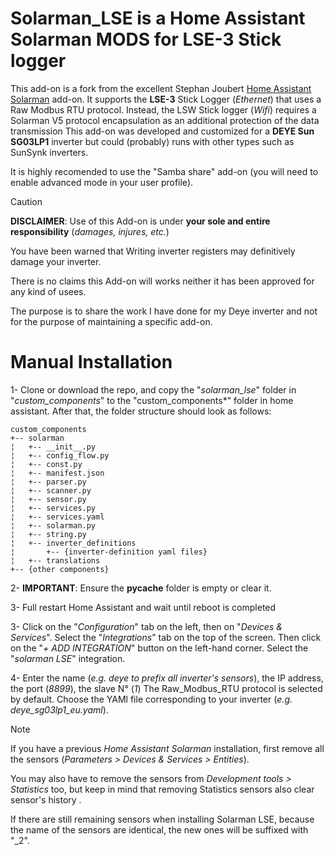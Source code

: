 

# Solarman_LSE is a Home Assistant Solarman MODS for LSE-3 Stick logger

This add-on is a fork from the excellent Stephan Joubert [Home Assistant Solarman](https://github.com/StephanJoubert/home_assistant_solarman) add-on.
It supports the **LSE-3** Stick Logger (*Ethernet*) that uses a Raw Modbus RTU protocol. Instead, the LSW Stick logger (*Wifi*) requires a Solarman V5 protocol encapsulation as an additional protection of the data transmission
This add-on was developed and customized for a **DEYE Sun SG03LP1** inverter but could (probably) runs with other types such as SunSynk inverters.

It is highly recomended to use the "Samba share" add-on (you will need to enable advanced mode in your user profile).


> [!CAUTION]
> 
> **DISCLAIMER**: Use of this Add-on is under **your sole and entire responsibility** (*damages, injures, etc.*)
> 
> You have been warned that Writing inverter registers may definitively damage your inverter.
> 
> There is no claims this Add-on will works neither it has been approved for any kind of usees.
>
> The purpose is to share the work I have done for my Deye inverter and not for the purpose of maintaining a specific add-on.
> 



# Manual Installation

1-  Clone or download the repo, and copy the "*solarman_lse*" folder in "*custom_components*" to the "custom_components*" folder in home assistant.
    After that, the folder structure should look as follows:

    custom_components
    +-- solarman
    ¦   +-- __init__.py
    ¦   +-- config_flow.py
    ¦   +-- const.py
    ¦   +-- manifest.json
    ¦   +-- parser.py
    ¦   +-- scanner.py
    ¦   +-- sensor.py
    ¦   +-- services.py
    ¦   +-- services.yaml
    ¦   +-- solarman.py
    ¦   +-- string.py
    ¦   +-- inverter_definitions
    ¦       +-- {inverter-definition yaml files}
    ¦   +-- translations
    +-- {other components}

2-  **IMPORTANT**: Ensure the __pycache__ folder is empty or clear it.

3-  Full restart Home Assistant and wait until reboot is completed

3-  Click on the "*Configuration*" tab on the left, then on "*Devices & Services*".
    Select the "*Integrations*" tab on the top of the screen.
    Then click on the "*+ ADD INTEGRATION*" button on the left-hand corner.
    Select the "*solarman LSE*" integration.

4-  Enter the name (*e.g. deye to prefix all inverter's sensors*), the IP address, the port (*8899*), the slave N° (*1*) 
    The Raw_Modbus_RTU protocol is selected by default.
    Choose the YAMl file corresponding to your inverter (*e.g. deye_sg03lp1_eu.yaml*).


> [!NOTE]
> If you have a previous *Home Assistant Solarman* installation, first remove all the sensors (*Parameters > Devices & Services > Entities*).
> 
> You may also have to remove the sensors from *Development tools > Statistics* too, but keep in mind that removing Statistics sensors also clear sensor's history .
> 
> If there are still remaining sensors when installing Solarman LSE, because the name of the sensors are identical, the new ones will be suffixed with "_2".


